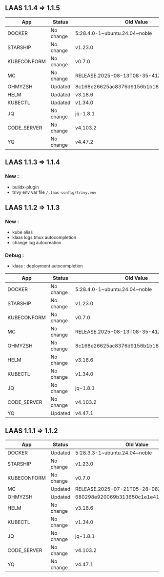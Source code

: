 

## LAAS 1.1.4 => **1.1.5**

| App | Status | Old Value | New Value |
|-----|--------|-----------|-----------|
| DOCKER | No change | 5:28.4.0-1~ubuntu.24.04~noble | 5:28.4.0-1~ubuntu.24.04~noble |
| STARSHIP | No change | v1.23.0 | v1.23.0 |
| KUBECONFORM | No change | v0.7.0 | v0.7.0 |
| MC | No change | RELEASE.2025-08-13T08-35-41Z | RELEASE.2025-08-13T08-35-41Z |
| OHMYZSH | Updated | 8c168e26625ac8376d9156b1b189cd2ae8c16dc7 | 9e23925b8581d22033f07f1983587412d3761494 |
| HELM | Updated | v3.18.6 | v3.19.0 |
| KUBECTL | Updated | v1.34.0 | v1.34.1 |
| JQ | No change | jq-1.8.1 | jq-1.8.1 |
| CODE_SERVER | No change | v4.103.2 | v4.103.2 |
| YQ | No change | v4.47.2 | v4.47.2 |

## LAAS 1.1.3 => **1.1.4**

### New :
- buildx-plugin
- trivy env var file `/.laas-config/trivy.env`

## LAAS 1.1.2 => **1.1.3**

### New :
- kube alias
- klaas logs tmux autocompletion
- change log autocreation

### Debug :

- klaas : deployment autocompletion


| App | Status | Old Value | New Value |
|-----|--------|-----------|-----------|
| DOCKER | No change | 5:28.4.0-1~ubuntu.24.04~noble | 5:28.4.0-1~ubuntu.24.04~noble |
| STARSHIP | No change | v1.23.0 | v1.23.0 |
| KUBECONFORM | No change | v0.7.0 | v0.7.0 |
| MC | No change | RELEASE.2025-08-13T08-35-41Z | RELEASE.2025-08-13T08-35-41Z |
| OHMYZSH | No change | 8c168e26625ac8376d9156b1b189cd2ae8c16dc7 | 8c168e26625ac8376d9156b1b189cd2ae8c16dc7 |
| HELM | No change | v3.18.6 | v3.18.6 |
| KUBECTL | No change | v1.34.0 | v1.34.0 |
| JQ | No change | jq-1.8.1 | jq-1.8.1 |
| CODE_SERVER | No change | v4.103.2 | v4.103.2 |
| YQ | Updated | v4.47.1 | v4.47.2 |


## LAAS 1.1.1 => **1.1.2**

| App | Status | Old Value | New Value |
|-----|--------|-----------|-----------|
| DOCKER | Updated | 5:28.3.3-1~ubuntu.24.04~noble | 5:28.4.0-1~ubuntu.24.04~noble |
| STARSHIP | No change | v1.23.0 | v1.23.0 |
| KUBECONFORM | No change | v0.7.0 | v0.7.0 |
| MC | Updated | RELEASE.2025-07-21T05-28-08Z | RELEASE.2025-08-13T08-35-41Z |
| OHMYZSH | Updated | 680298e920069b313650c1e1e413197c251c9cde | 8c168e26625ac8376d9156b1b189cd2ae8c16dc7 |
| HELM | No change | v3.18.6 | v3.18.6 |
| KUBECTL | No change | v1.34.0 | v1.34.0 |
| JQ | No change | jq-1.8.1 | jq-1.8.1 |
| CODE_SERVER | No change | v4.103.2 | v4.103.2 |
| YQ | No change | v4.47.1 | v4.47.1 |

